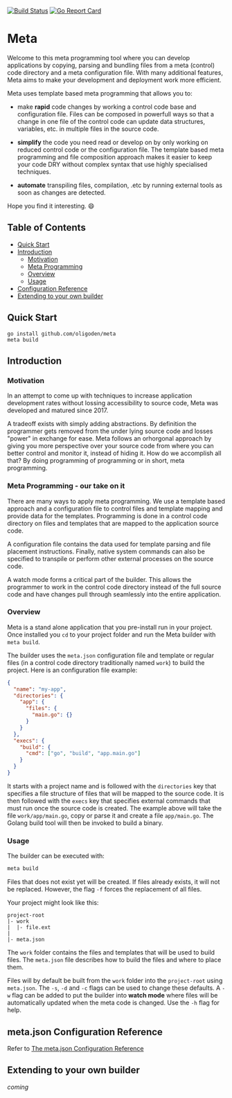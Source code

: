 [![Build Status](https://github.com/oligoden/meta/workflows/test%20and%20build/badge.svg)](https://github.com/oligoden/meta/actions?workflow=test%20and%20build)
[![Go Report Card](https://goreportcard.com/badge/github.com/oligoden/meta)](https://goreportcard.com/report/github.com/oligoden/meta)

# Meta

Welcome to this meta programming tool where you can develop applications by
copying, parsing and bundling files from a meta (control) code directory and a
meta configuration file. With many additional features, Meta aims to make your
development and deployment work more efficient.

Meta uses template based meta programming that allows you to:

- make **rapid** code changes by working a control code base and configuration
file. Files can be composed in powerfull ways so that a change in one file of
the control code can update data structures, variables, etc. in multiple files
in the source code.

- **simplify** the code you need read or develop on by only working on reduced
control code or the configuration file. The template based meta programming and
file composition approach makes it easier to keep your code DRY without complex
syntax that use highly specialised techniques.

- **automate** transpiling files, compilation, .etc by running external tools
as soon as changes are detected.

Hope you find it interesting. :smile:

## Table of Contents

* [Quick Start](https://github.com/oligoden/meta#quick-start)
* [Introduction](https://github.com/oligoden/meta#introduction)
  * [Motivation](https://github.com/oligoden/meta#motivation)
  * [Meta Programming](https://github.com/oligoden/meta#meta-programming)
  * [Overview](https://github.com/oligoden/meta#overview)
  * [Usage](https://github.com/oligoden/meta#usage)
* [Configuration Reference](https://github.com/oligoden/meta#meta.json-configuration-reference)
* [Extending to your own builder](https://github.com/oligoden/meta#extending-to-your-own-builder)

## Quick Start

```
go install github.com/oligoden/meta
meta build
```

## Introduction

### Motivation

In an attempt to come up with techniques to increase application development
rates without lossing accessibility to source code, Meta was developed and
matured since 2017.

A tradeoff exists with simply adding abstractions. By definition the programmer
gets removed from the under lying source code and losses "power" in exchange
for ease.
Meta follows an orhorgonal approach by giving you more perspective over your
source code from where you can better control and monitor it, instead of hiding
it.
How do we accomplish all that? By doing programming of programming or in short,
meta programming.

### Meta Programming - our take on it
There are many ways to apply meta programming. We use a template based approach
and a configuration file to control files and template mapping and provide data
for the templates. Programming is done in a control code directory on files and
templates that are mapped to the application source code.

A configuration file contains the data used for template parsing and file
placement instructions. Finally, native system commands can also be specified
to transpile or perform other external processes on the source code.

A watch mode forms a critical part of the builder. This allows the programmer
to work in the control code directory instead of the full source code and
have changes pull through seamlessly into the entire application.

### Overview

Meta is a stand alone application that you pre-install run in your project.
Once installed you `cd` to your project folder and run the Meta builder with
`meta build`.

The builder uses the `meta.json` configuration file and template or regular
files (in a control code directory traditionally named `work`) to build the
project. Here is an configuration file example:

```json
{
  "name": "my-app",
  "directories": {
    "app": {
      "files": {
        "main.go": {}
      }
    }
  },
  "execs": {
    "build": {
      "cmd": ["go", "build", "app.main.go"]
    }
  }
}
```

It starts with a project name and is followed with the `directories` key that
specifies a file structure of files that will be mapped to the source code.
It is then followed with the `execs` key that specifies external commands that
must run once the source code is created.
The example above will take the file `work/app/main.go`, copy or parse it and
create a file `app/main.go`. The Golang build tool will then be invoked to
build a binary.

### Usage

The builder can be executed with:

```bash
meta build
```

Files that does not exist yet will be created. If files already exists, it will not be replaced. However, the flag `-f` forces the replacement of all files.

Your project might look like this:
```
project-root
|- work
|  |- file.ext
|
|- meta.json
```
The `work` folder contains the files and templates that will be used to build files.
The `meta.json` file describes how to build the files and where to place them.

Files will by default be built from the `work` folder into the `project-root` using `meta.json`. The `-s`, `-d` and `-c` flags can be used to change these defaults.
A `-w` flag can be added to put the builder into
**watch mode** where files will be automatically
updated when the meta code is changed.
Use the `-h` flag for help.

## meta.json Configuration Reference

Refer to [The meta.json Configuration Reference](https://github.com/oligoden/meta/blob/master/meta.json-Reference.md)

## Extending to your own builder

*coming*